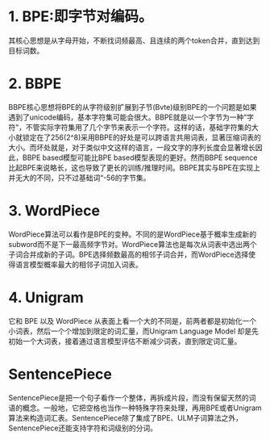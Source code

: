# 1. BPE:即字节对编码。
其核心思想是从字母开始，不断找词频最高、且连续的两个token合并，直到达到目标词数。
# 2. BBPE
BBPE核心思想将BPE的从字符级别扩展到子节(Bvte)级别BPE的一个问题是如果遇到了unicode编码，基本字符集可能会很大。BBPE就是以一个字节为一种“字符”，不管实际字符集用了几个字节来表示一个字符。这样的话，基础字符集的大小就锁定在了256(2^8)采用BBPE的好处是可以跨语言共用词表，显著压缩词表的大小。而坏处就是，对于类似中文这样的语言，一段文字的序列长度会显著增长因此，BBPE based模型可能比BPE based模型表现的更好。然而BBPE sequence比起BPE来说略长，这也导致了更长的训练/推理时间。BBPE其实与BPE在实现上并无大的不同，只不过基础词“-56的字节集。
# 3. WordPiece
WordPiece算法可以看作是BPE的变种。不同的是WordPiece基于概率生成新的subword而不是下一最高频字节对。WordPiece算法也是每次从词表中选出两个子词合并成新的子词。BPE选择频数最高的相邻子词合并，而WordPiece选择使得语言模型概率最大的相邻子词加入词表。
# 4. Unigram
它和 BPE 以及 WordPiece 从表面上看一个大的不同是，前两者都是初始化一个小词表，然后一个个增加到限定的词汇量，而Unigram Language Model 却是先初始一个大词表，接着通过语言模型评估不断减少词表，直到限定词汇量。
# SentencePiece
SentencePiece是把一个句子看作一个整体，再拆成片段，而没有保留天然的词语的概念。一般地，它把空格也当作一种特殊字符来处理，再用BPE或者Unigram算法来构造词汇表。SentencePiece除了集成了BPE、ULM子词算法之外，SentencePiece还能支持字符和词级别的分词。
